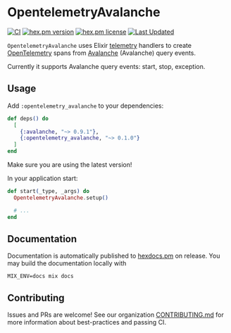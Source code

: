 # OpentelemetryAvalanche

[![CI](https://github.com/HGInsights/opentelemetry_avalanche/actions/workflows/elixir-ci.yml/badge.svg)](https://github.com/HGInsights/opentelemetry_avalanche/actions/workflows/elixir-ci.yml)
[![hex.pm version](https://img.shields.io/hexpm/v/opentelemetry_avalanche.svg)](https://hex.pm/packages/opentelemetry_avalanche)
[![hex.pm license](https://img.shields.io/hexpm/l/opentelemetry_avalanche.svg)](https://github.com/HGInsights/opentelemetry_avalanche/blob/main/LICENSE)
[![Last Updated](https://img.shields.io/github/last-commit/HGInsights/opentelemetry_avalanche.svg)](https://github.com/HGInsights/opentelemetry_avalanche/commits/main)

<!-- MDOC !-->

  `OpentelemetryAvalanche` uses Elixir [telemetry](https://hexdocs.pm/telemetry/) handlers to create [OpenTelemetry](https://opentelemetry.io/) spans from [Avalanche](https://github.com/HGInsights/avalanche)
(Avalanche) query events.

  Currently it supports Avalanche query events: start, stop, exception.

## Usage

Add `:opentelemetry_avalanche` to your dependencies:

```elixir
def deps() do
  [
    {:avalanche, "~> 0.9.1"},
    {:opentelemetry_avalanche, "~> 0.1.0"}
  ]
end
```

Make sure you are using the latest version!

In your application start:

```elixir
def start(_type, _args) do
  OpentelemetryAvalanche.setup()

  # ...
end
```

<!-- MDOC !-->



## Documentation

Documentation is automatically published to
[hexdocs.pm](https://hexdocs.pm/opentelemetry_avalanche) on release. You may build the
documentation locally with

```
MIX_ENV=docs mix docs
```

## Contributing

Issues and PRs are welcome! See our organization [CONTRIBUTING.md](https://github.com/HGInsights/.github/blob/main/CONTRIBUTING.md) for more information about best-practices and passing CI.
